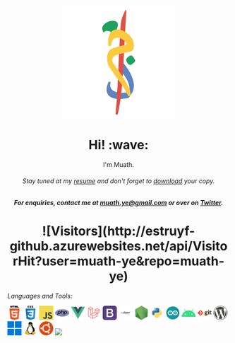 <!-- ### Hi there 👋 -->

<!--
**muath-ye/muath-ye** is a ✨ _special_ ✨ repository because its `README.md` (this file) appears on your GitHub profile.

Here are some ideas to get you started:

- 🔭 I’m currently working on ...
- 🌱 I’m currently learning ...
- 👯 I’m looking to collaborate on ...
- 🤔 I’m looking for help with ...
- 💬 Ask me about ...
- 📫 How to reach me: ...
- 😄 Pronouns: ...
- ⚡ Fun fact: ...
-->
<!--- if you have forked this to use on your profile, Change the `github-readme-stats.anuraghazra1.vercel.app` to `github-readme-stats.vercel.app` --->

<!-- ![Muath's github stats](https://github-readme-stats.vercel.app/api?username=muath-ye&show_icons=true&theme=radical) -->

<!-- [![Social banner for muath-ye](https://raw.githubusercontent.com/muath-ye/muath-ye/master/Developer%20activity-amico-min.png)](https://twitter.com/muathye) -->
<a align='center' href='https://twitter.com/muathye'>
    <p align="center">
        <img height='256px' src='https://raw.githubusercontent.com/muath-ye/muath-ye/master/muathye.png' />
    </p>
</a>
<h1 align='center'> Hi! :wave:</h1>
<p align='center'>
I'm Muath.
</p>
<h6 align='center'>Stay tuned at my <a target="_blank" href="https://muath-ye.github.io/">resume</a> and don't forget to <a href="https://github.com/muath-ye/Muathye-cv/raw/master/docs/muathye-cv.pdf">download</a> your copy.</h6>
<h5 align='center'>For enquiries, contact me at <a href="mailto:muath.ye@gmail.com">muath.ye@gmail.com</a> or over on <a href="https://twitter.com/muathye">Twitter</a>.</h5>

<h1 align='center'>
![Visitors](http://estruyf-github.azurewebsites.net/api/VisitorHit?user=muath-ye&repo=muath-ye)
</h1>

_Languages and Tools:_

<code><img height="32" src="https://raw.githubusercontent.com/github/explore/80688e429a7d4ef2fca1e82350fe8e3517d3494d/topics/html/html.png"></code>
<code><img height="32" src="https://raw.githubusercontent.com/github/explore/80688e429a7d4ef2fca1e82350fe8e3517d3494d/topics/css/css.png"></code>
<code><img height="32" src="https://raw.githubusercontent.com/github/explore/80688e429a7d4ef2fca1e82350fe8e3517d3494d/topics/javascript/javascript.png"></code>
<code><img height="32" src="https://raw.githubusercontent.com/github/explore/ccc16358ac4530c6a69b1b80c7223cd2744dea83/topics/php/php.png"></code>
<code><img height="32" src="https://raw.githubusercontent.com/github/explore/80688e429a7d4ef2fca1e82350fe8e3517d3494d/topics/vue/vue.png"></code>
<code><img height="32" src="https://raw.githubusercontent.com/github/explore/80688e429a7d4ef2fca1e82350fe8e3517d3494d/topics/laravel/laravel.png"></code>
<code><img height="32" src="https://raw.githubusercontent.com/github/explore/80688e429a7d4ef2fca1e82350fe8e3517d3494d/topics/bootstrap/bootstrap.png"></code>
<code><img height="32" src="https://raw.githubusercontent.com/github/explore/80688e429a7d4ef2fca1e82350fe8e3517d3494d/topics/jquery/jquery.png"></code>
<code><img height="32" src="https://raw.githubusercontent.com/github/explore/80688e429a7d4ef2fca1e82350fe8e3517d3494d/topics/nodejs/nodejs.png"></code>
<code><img height="32" src="https://raw.githubusercontent.com/github/explore/80688e429a7d4ef2fca1e82350fe8e3517d3494d/topics/python/python.png"></code>
<code><img height="32" src="https://raw.githubusercontent.com/github/explore/80688e429a7d4ef2fca1e82350fe8e3517d3494d/topics/arduino/arduino.png"></code>
<code><img height="32" src="https://raw.githubusercontent.com/github/explore/80688e429a7d4ef2fca1e82350fe8e3517d3494d/topics/android/android.png"></code>
<code><img height="32" src="https://raw.githubusercontent.com/github/explore/80688e429a7d4ef2fca1e82350fe8e3517d3494d/topics/git/git.png"></code>
<code><img height="32" src="https://raw.githubusercontent.com/github/explore/80688e429a7d4ef2fca1e82350fe8e3517d3494d/topics/wordpress/wordpress.png"></code>
<code><img height="32" src="https://raw.githubusercontent.com/github/explore/80688e429a7d4ef2fca1e82350fe8e3517d3494d/topics/windows/windows.png"></code>
<code><img height="32" src="https://raw.githubusercontent.com/github/explore/80688e429a7d4ef2fca1e82350fe8e3517d3494d/topics/linux/linux.png"></code>
<code><img height="32" src="https://raw.githubusercontent.com/github/explore/80688e429a7d4ef2fca1e82350fe8e3517d3494d/topics/ubuntu/ubuntu.png"></code>
<code><img height="32" src="https://repository-images.githubusercontent.com/31792824/fb7e5700-6ccc-11e9-83fe-f602e1e1a9f1"></code>

<!--
```php
<?php
/**
 * Muath Ahmed Assawadi
 * muathye@gmail.com
 * +967777643646
 * @muathye
 * https://github/muath-ye
 */
namespace Muath;

use Muath\ScientialQualifications;
use Muath\Courses;
use Muath\Experiences;
use Muath\Skills;
use Muath\SpeakingLanguages;

class Resume
{
    // Sciential Qualifications
    public function scientialQualifications()
    {
        $qualifications = array();
        
        $qualifications[] = ScientialQualifications::BachelorDegree([
            "Degree Name"       => "Information Technology & Computer Science",
            "Qualifier Name"    => "Sana'a University - Information Technology & Computer Science",
            "Date"              => "April, 2014 - June, 2018",
            "Qualifier Address" => "Sana'a - Yemen",
        ]);

        $qualifications[] = ScientialQualifications::SecondarySchool([
            "Degree Name"       => "Sciential Section General Secondary School",
            "Qualifier Name"    => "Al-Kuwait Secondary School",
            "Date"              => "March, 2009 - May, 2012",
            "Qualifier Address" => "Sana'a - Yemen",
        ]);

        return $qualifications;
    }
    
    // Courses
    public function courses()
    {
        $courses = array();
        
        $courses[] = Courses::englishDiploma([
            "Degree Name"       => "Intermediate English Diploma",
            "Qualifier Name"    => "Canadian Training Center",
            "Date"              => "April, 2012 - August, 2012",
            "Qualifier Address" => "Sana'a - Yemen",
        ]);

        $courses[] = Courses::accounting([
            "Degree Name"       => "Accounting for Non-accountant Diploma",
            "Qualifier Name"    => "Ministry of Adult and Sport",
            "Date"              => "Feb, 2013 - March, 2013",
            "Qualifier Address" => "Sana'a - Yemen",
        ]);

        $courses[] = Courses::graphics([
            "Degree Name"       => "Graphics (PhotoShop - Illustrator - InDesign) Diploma",
            "Qualifier Name"    => "Ministry of Adult and Sport",
            "Date"              => "March, 2014 - May, 2014",
            "Qualifier Address" => "Sana'a - Yemen",
        ]);

        $courses[] = Courses::montage([
            "Degree Name"       => "Montage (Premier - AfterEffect) Diploma",
            "Qualifier Name"    => "Ministry of Adult and Sport",
            "Date"              => "August, 2016 - September, 2016",
            "Qualifier Address" => "Sana'a - Yemen",
        ]);

        $courses[] = "And more courses, events and associations from April 2011 till now.";

        return $courses;
    }

    // Experiences
    public function experiences()
    {
        $experiences = array();
        
        $experiences[] = Experiences::infiniteCloud([
            "Company Name"    => "InfiniteCloud",
            "Company Website" => "https://infinitecloud.co",
            "Date"            => "December, 2018 - now",
            "Company Address" => "Sana'a - Yemen",
        ]);

        return $experiences;
    }

    // Skills
    public function skills()
    {
        $skills = array();
        
        $skills[] = Skills::someSkills([
            "PHP Language",
            "Laravel Framework",
            "Api Development",
            "JavaScript Language",
            "VueJs Framework",
            "Bootstrap Library",
            "Jquery Library",
            "Git VCS",
            "Github",
            "WordPress",
            "Windows Server",
            "Hosting Administration" => [
                "Shared",
                "VPS",
                "Dedicated",
            ],
            "Adobe" => [
                "XD",
                "PhotoShop",
                "Illustrator",
                "InDesign",
                "Premier",
                "After Effect",
            ],
            "MS Office"
        ]);

        return $skills;
    }

    // Speaking Languages
    public function speakingLanguages()
    {
        $languages = array();
        
        $languages[] = SpeakingLanguages::languages([
            "Arabic"  => "Native Language",
            "English" => "Well Experienced",
            "Germany" => "Beginner",
        ]);

        return $languages;
    }
}
```
-->
